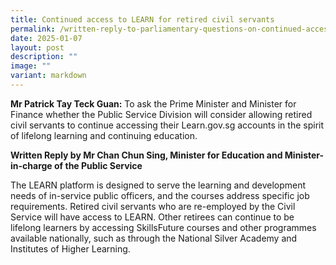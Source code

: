 ```yaml
---
title: Continued access to LEARN for retired civil servants
permalink: /written-reply-to-parliamentary-questions-on-continued-access-to-learn-for-retired-civil-servants/
date: 2025-01-07
layout: post
description: ""
image: ""
variant: markdown
---
```

**Mr Patrick Tay Teck Guan:** To ask the Prime Minister and Minister for Finance whether the Public Service Division will consider allowing retired civil servants to continue accessing their Learn.gov.sg accounts in the spirit of lifelong learning and continuing education.


**Written Reply by Mr Chan Chun Sing, Minister for Education and Minister-in-charge of the Public Service**


The LEARN platform is designed to serve the learning and development needs of in-service public officers, and the courses address specific job requirements. Retired civil servants who are re-employed by the Civil Service will have access to LEARN. Other retirees can continue to be lifelong learners by accessing SkillsFuture courses and other programmes available nationally, such as through the National Silver Academy and Institutes of Higher Learning.